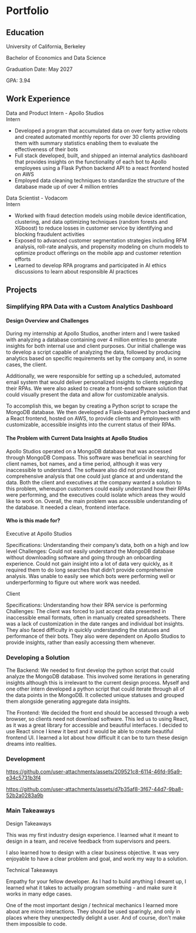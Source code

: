 # Portfolio

## Education
University of California, Berkeley

Bachelor of Economics and Data Science

Graduation Date: May 2027

GPA: 3.94

## Work Experience
Data and Product Intern - Apollo Studios  						     
Intern	         			        							             
- Developed a program that accumulated data on over forty active robots and created automated monthly reports for over 30 clients providing them with summary statistics enabling them to evaluate the effectiveness of their bots
-	Full stack developed, built, and shipped an internal analytics dashboard that provides insights on the functionality of each bot to Apollo employees using a Flask Python backend API to a react frontend hosted on AWS
-	Employed data cleaning techniques to standardize the structure of the database made up of over 4 million entries

Data Scientist - Vodacom  
Intern
-	Worked with fraud detection models using mobile device identification, clustering, and data optimizing techniques (random forests and XGboost) to reduce losses in customer service by identifying and blocking fraudulent activities 
-	Exposed to advanced customer segmentation strategies including RFM analysis, roll-rate analysis, and propensity modeling on churn models to optimize product offerings on the mobile app and customer retention efforts
-	Learned to develop RPA programs and participated in AI ethics discussions to learn about responsible AI practices 

## Projects
### Simplifying RPA Data with a Custom Analytics Dashboard
#### Design Overview and Challenges
During my internship at Apollo Studios, another intern and I were tasked with analyzing a database containing over 4 million entries to generate insights for both internal use and client purposes. Our initial challenge was to develop a script capable of analyzing the data, followed by producing analytics based on specific requirements set by the company and, in some cases, the client.

Additionally, we were responsible for setting up a scheduled, automated email system that would deliver personalized insights to clients regarding their RPAs. We were also asked to create a front-end software solution that could visually present the data and allow for customizable analysis.

To accomplish this, we began by creating a Python script to scrape the MongoDB database. We then developed a Flask-based Python backend and a React frontend, hosted on AWS, to provide clients and employees with customizable, accessible insights into the current status of their RPAs.

#### The Problem with Current Data Insights at Apollo Studios

Apollo Studios operated on a MongoDB database that was accessed through MongoDB Compass. This software was beneficial in searching for client names, bot names, and a time period, although it was very inaccessible to understand. The software also did not provide easy, comprehensive analysis that one could just glance at and understand the data. Both the client and executives at the company wanted a solution to this problem, whereupon customers could easily understand how their RPAs were performing, and the executives could isolate which areas they would like to work on. Overall, the main problem was accessible understanding of the database. It needed a clean, frontend interface.

#### Who is this made for?

Executive at Apollo Studios

Specifications: Understanding their company’s data, both on a high and low level
Challenges: Could not easily understand the MongoDB database without downloading software and going through an onboarding experience. 
Could not gain insight into a lot of data very quickly, as it required them to do long searches that didn’t provide comprehensive analysis. 
Was unable to easily see which bots were performing well or underperforming to figure out where work was needed.

Client

Specifications: Understanding how their RPA service is performing
Challenges: The client was forced to just accept data presented in inaccessible email formats, often in manually created spreadsheets. 
There was a lack of customization in the date ranges and individual bot insights. They also faced difficulty in quickly understanding the statuses and performance of their bots. 
They also were dependent on Apollo Studios to provide insights, rather than easily accessing them whenever.

### Developing a Solution

The Backend:
We needed to first develop the python script that could analyze the MongoDB database. This involved some iterations in generating insights although this is irrelevant to the current design process.
Myself and one other intern developed a python script that could iterate through all of the data points in the MongoDB. It collected unique statuses and grouped them alongside generating aggregate data insights.

The Frontend:
We decided the front end should be accessed through a web browser, so clients need not download software. This led us to using React, as it was a great library for accessible and beautiful interfaces.
I decided to use React since I knew it best and it would be able to create beautiful frontend UI. I learned a lot about how difficult it can be to turn these design dreams into realities.

### Development

https://github.com/user-attachments/assets/209521c8-6114-46fd-95a9-e34c5731b3f4

https://github.com/user-attachments/assets/d7b35af8-3f67-44d7-9ba8-52b2a0283a9b

### Main Takeaways
Design Takeaways

This was my first industry design experience. I learned what it meant to design in a team, and receive feedback from supervisors and peers.

I also learned how to design with a clear business objective. It was very enjoyable to have a clear problem and goal, and work my way to a solution.

Technical Takeaways

Empathy for your fellow developer. As I had to build anything I dreamt up, I learned what it takes to actually program something - and make sure it works in many edge cases. 

One of the most important design / technical mechanics I learned more about are micro interactions. They should be used sparingly, and only in places where they unexpectedly delight a user. And of course, don't make them impossible to code.
